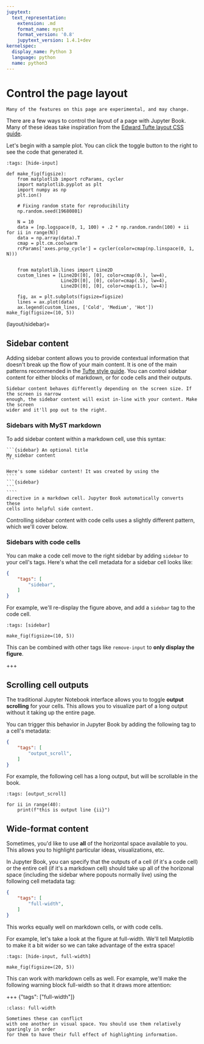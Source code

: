 ```yaml
---
jupytext:
  text_representation:
    extension: .md
    format_name: myst
    format_version: '0.8'
    jupytext_version: 1.4.1+dev
kernelspec:
  display_name: Python 3
  language: python
  name: python3
---
```


# Control the page layout

```{warning}
Many of the features on this page are experimental, and may change.
```

There are a few ways to control the layout of a page with Jupyter Book. Many of these
ideas take inspiration from the [Edward Tufte layout CSS guide](https://edwardtufte.github.io/tufte-css/).

Let's begin with a sample plot. You can click the toggle button to the right
to see the code that generated it.

```{code-cell} ipython3
:tags: [hide-input]

def make_fig(figsize):
    from matplotlib import rcParams, cycler
    import matplotlib.pyplot as plt
    import numpy as np
    plt.ion()

    # Fixing random state for reproducibility
    np.random.seed(19680801)

    N = 10
    data = [np.logspace(0, 1, 100) + .2 * np.random.randn(100) + ii for ii in range(N)]
    data = np.array(data).T
    cmap = plt.cm.coolwarm
    rcParams['axes.prop_cycle'] = cycler(color=cmap(np.linspace(0, 1, N)))


    from matplotlib.lines import Line2D
    custom_lines = [Line2D([0], [0], color=cmap(0.), lw=4),
                    Line2D([0], [0], color=cmap(.5), lw=4),
                    Line2D([0], [0], color=cmap(1.), lw=4)]

    fig, ax = plt.subplots(figsize=figsize)
    lines = ax.plot(data)
    ax.legend(custom_lines, ['Cold', 'Medium', 'Hot'])
make_fig(figsize=(10, 5))
```

(layout/sidebar)=
## Sidebar content

Adding sidebar content allows you to provide contextual information that doesn't break
up the flow of your main content. It is one of the main patterns recommended in the
[Tufte style guide](https://edwardtufte.github.io/tufte-css/). You can control
sidebar content for either blocks of markdown, or for code cells and their outputs.

```{note}
Sidebar content behaves differently depending on the screen size. If the screen is narrow
enough, the sidebar content will exist in-line with your content. Make the screen
wider and it'll pop out to the right.
```

### Sidebars with MyST markdown

To add sidebar content within a markdown cell, use this syntax:

````
```{sidebar} An optional title
My sidebar content
```
````

`````{sidebar} **For example**
Here's some sidebar content! It was created by using the
````
```{sidebar}
```
````
directive in a markdown cell. Jupyter Book automatically converts these
cells into helpful side content.
`````

Controlling sidebar content with code cells uses a slightly different pattern,
which we'll cover below.

### Sidebars with code cells

You can make a code cell move to the right sidebar by adding `sidebar` to your
cell's tags. Here's what the cell metadata for a sidebar cell looks like:

```json
{
    "tags": [
        "sidebar",
    ]
}
```

For example, we'll re-display the figure above, and add a `sidebar` tag to the code cell.

```{code-cell} ipython3
:tags: [sidebar]

make_fig(figsize=(10, 5))
```

This can be combined with other tags like `remove-input` to **only display the figure**.

+++

## Scrolling cell outputs

The traditional Jupyter Notebook interface allows you to toggle **output scrolling**
for your cells. This allows you to visualize part of a long output without it taking up
the entire page.

You can trigger this behavior in Jupyter Book by adding the following
tag to a cell's metadata:


```json
{
    "tags": [
        "output_scroll",
    ]
}
```

For example, the following cell has a long output, but will be scrollable in the book.

```{code-cell} ipython3
:tags: [output_scroll]

for ii in range(40):
    print(f"this is output line {ii}")
```

## Wide-format content

Sometimes, you'd like to use **all** of the horizontal space available to you. This allows
you to highlight particular ideas, visualizations, etc.

In Jupyter Book, you can specify that the outputs of a cell (if it's a code cell) or the entire
cell (if it's a markdown cell) should take up all of
the horizonal space (including the sidebar where popouts normally live) using the
following cell metadata tag:

```json
{
    "tags": [
        "full-width",
    ]
}
```

This works equally well on markdown cells, or with code cells.

For example, let's take a look at the figure at full-width. We'll tell Matplotlib
to make it a bit wider so we can take advantage of the extra space!

```{code-cell} ipython3
:tags: [hide-input, full-width]

make_fig(figsize=(20, 5))
```

This can work with markdown cells as well. For example, we'll make the following warning block full-width so that
it draws more attention:

+++ {"tags": ["full-width"]}

```{admonition} **Be careful about mixing popouts and full-width content**.
:class: full-width

Sometimes these can conflict
with one another in visual space. You should use them relatively sparingly in order
for them to have their full effect of highlighting information.
```
